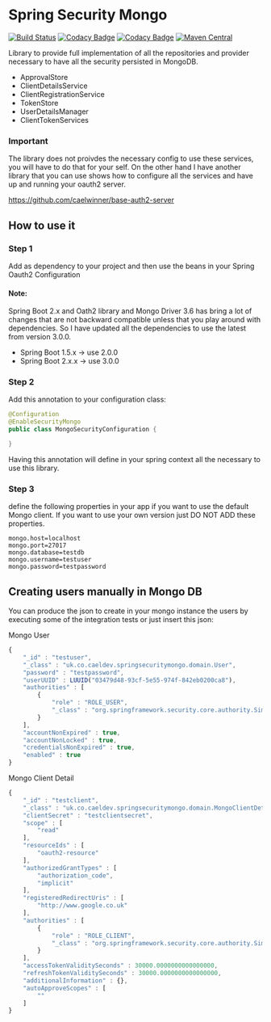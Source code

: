 # Spring Security Mongo

[![Build Status](https://travis-ci.org/caelwinner/spring-security-mongo.svg?branch=master)](https://travis-ci.org/caelwinner/spring-security-mongo)
[![Codacy Badge](https://api.codacy.com/project/badge/Grade/b34c42a3d33d41049c27f34f39eff367)](https://www.codacy.com/app/adolfoecs/spring-security-mongo?utm_source=github.com&amp;utm_medium=referral&amp;utm_content=caelwinner/spring-security-mongo&amp;utm_campaign=Badge_Grade)
[![Codacy Badge](https://api.codacy.com/project/badge/Coverage/b34c42a3d33d41049c27f34f39eff367)](https://www.codacy.com/app/adolfoecs/spring-security-mongo?utm_source=github.com&utm_medium=referral&utm_content=caelwinner/spring-security-mongo&utm_campaign=Badge_Coverage)
[![Maven Central](https://maven-badges.herokuapp.com/maven-central/uk.co.caeldev/spring-security-mongo/badge.png?style=flat)](http://search.maven.org/#search|ga|1|g%3A%22uk.co.caeldev%22%20AND%20a%3A%22spring-security-mongo%22)

Library to provide full implementation of all the repositories
and provider necessary to have all the security persisted in MongoDB.

* ApprovalStore
* ClientDetailsService
* ClientRegistrationService
* TokenStore
* UserDetailsManager
* ClientTokenServices

### Important
The library does not proivdes the necessary config to use these services, you will have to do that for your self. On the other hand I have another library that you can use shows how to configure all the services and have up and running your oauth2 server.

https://github.com/caelwinner/base-auth2-server

## How to use it

### Step 1
Add as dependency to your project and then use the beans in your Spring Oauth2 Configuration

#### Note:

Spring Boot 2.x and Oath2 library and Mongo Driver 3.6 has bring a lot of changes that are not backward compatible unless that you play around with dependencies.
So I have updated all the dependencies to use the latest from version 3.0.0.
 
- Spring Boot 1.5.x -> use 2.0.0
- Spring Boot 2.x.x -> use 3.0.0

### Step 2
Add this annotation to your configuration class:

```java
@Configuration
@EnableSecurityMongo
public class MongoSecurityConfiguration {

}
```
Having this annotation will define in your spring context all the necessary to use this library.

### Step 3
define the following properties in your app if you want to use the default Mongo client. 
If you want to use your own version just DO NOT ADD these properties.

```
mongo.host=localhost
mongo.port=27017
mongo.database=testdb
mongo.username=testuser
mongo.password=testpassword
```

## Creating users manually in Mongo DB

You can produce the json to create in your mongo instance the users by executing some of the integration tests or just insert this json:

Mongo User
```javascript
{
    "_id" : "testuser",
    "_class" : "uk.co.caeldev.springsecuritymongo.domain.User",
    "password" : "testpassword",
    "userUUID" : LUUID("03479d48-93cf-5e55-974f-842eb0200ca8"),
    "authorities" : [ 
        {
            "role" : "ROLE_USER",
            "_class" : "org.springframework.security.core.authority.SimpleGrantedAuthority"
        }
    ],
    "accountNonExpired" : true,
    "accountNonLocked" : true,
    "credentialsNonExpired" : true,
    "enabled" : true
}
```

Mongo Client Detail

```javascript
{
    "_id" : "testclient",
    "_class" : "uk.co.caeldev.springsecuritymongo.domain.MongoClientDetails",
    "clientSecret" : "testclientsecret",
    "scope" : [ 
        "read"
    ],
    "resourceIds" : [ 
        "oauth2-resource"
    ],
    "authorizedGrantTypes" : [ 
        "authorization_code", 
        "implicit"
    ],
    "registeredRedirectUris" : [ 
        "http://www.google.co.uk"
    ],
    "authorities" : [ 
        {
            "role" : "ROLE_CLIENT",
            "_class" : "org.springframework.security.core.authority.SimpleGrantedAuthority"
        }
    ],
    "accessTokenValiditySeconds" : 30000.0000000000000000,
    "refreshTokenValiditySeconds" : 30000.0000000000000000,
    "additionalInformation" : {},
    "autoApproveScopes" : [ 
        ""
    ]
}
```


